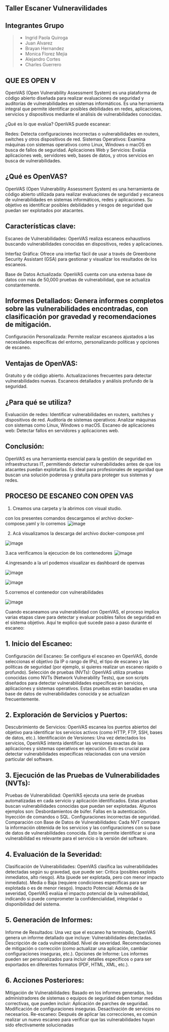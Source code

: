 ## Taller Escaner Vulneravilidades

## Integrantes Grupo


> - Ingrid Paola Quiroga
> - Juan Alvarez
> - Brayan Hernandez
> - Monica Florez Mejia
> - Alejandro Cortes
> - Charles Guerrero
 
## QUE ES OPEN V

OpenVAS (Open Vulnerability Assessment System) es una plataforma de código abierto diseñada para realizar evaluaciones de seguridad y auditorías de vulnerabilidades en sistemas informáticos. Es una herramienta integral que permite identificar posibles debilidades en redes, aplicaciones, servicios y dispositivos mediante el análisis de vulnerabilidades conocidas.

¿Qué es lo que evalúa?
OpenVAS puede escanear:

Redes: Detecta configuraciones incorrectas o vulnerabilidades en routers, switches y otros dispositivos de red.
Sistemas Operativos: Examina máquinas con sistemas operativos como Linux, Windows o macOS en busca de fallos de seguridad.
Aplicaciones Web y Servicios: Evalúa aplicaciones web, servidores web, bases de datos, y otros servicios en busca de vulnerabilidades.


## ¿Qué es OpenVAS?

OpenVAS (Open Vulnerability Assessment System) es una herramienta de código abierto utilizada para realizar evaluaciones de seguridad y escaneos de vulnerabilidades en sistemas informáticos, redes y aplicaciones. Su objetivo es identificar posibles debilidades y riesgos de seguridad que puedan ser explotados por atacantes.

## Características clave:

Escaneo de Vulnerabilidades: OpenVAS realiza escaneos exhaustivos buscando vulnerabilidades conocidas en dispositivos, redes y aplicaciones.

Interfaz Gráfica: Ofrece una interfaz fácil de usar a través de Greenbone Security Assistant (GSA) para gestionar y visualizar los resultados de los escaneos.

Base de Datos Actualizada: OpenVAS cuenta con una extensa base de datos con más de 50,000 pruebas de vulnerabilidad, que se actualiza constantemente.

## Informes Detallados: Genera informes completos sobre las vulnerabilidades encontradas, con clasificación por gravedad y recomendaciones de mitigación.

Configuración Personalizada: Permite realizar escaneos ajustados a las necesidades específicas del entorno, personalizando políticas y opciones de escaneo.

## Ventajas de OpenVAS:

Gratuito y de código abierto.
Actualizaciones frecuentes para detectar vulnerabilidades nuevas.
Escaneos detallados y análisis profundo de la seguridad.


## ¿Para qué se utiliza?

Evaluación de redes: Identificar vulnerabilidades en routers, switches y dispositivos de red.
Auditoría de sistemas operativos: Analizar máquinas con sistemas como Linux, Windows o macOS.
Escaneo de aplicaciones web: Detectar fallos en servidores y aplicaciones web.


## Conclusión:

OpenVAS es una herramienta esencial para la gestión de seguridad en infraestructuras IT, permitiendo detectar vulnerabilidades antes de que los atacantes puedan explotarlas. Es ideal para profesionales de seguridad que buscan una solución poderosa y gratuita para proteger sus sistemas y redes.

## PROCESO DE ESCANEO CON OPEN VAS

1. Creamos una carpeta y la abrimos con visual studio.  

con los presentes comandos descargamos el archivo docker-compose.yaml y lo corremos 
![image](https://github.com/user-attachments/assets/77e4f2e8-e449-4d59-aee4-7a54dae599db)


2. Acá visualizamos la descarga del archivo docker-compose.yml

![image](https://github.com/user-attachments/assets/8fba0da1-5939-4582-b5d0-e3d483d3eb9b)



3.aca verificamos la ejecucion de los contenedores  
![image](https://github.com/user-attachments/assets/ee04f7d1-f585-4288-aef0-3e55ace1e6fc)


4.ingresando a la url podemos visualizar es dashboard de openvas 

![image](https://github.com/user-attachments/assets/bb8e41ad-54d2-4aa6-8926-6f2d78239fa9)

![image](https://github.com/user-attachments/assets/389e1ac9-0e53-45fb-8d09-1810c8ec203d)

5.corremos el contenedor con vulnerabilidades

![image](https://github.com/user-attachments/assets/e03d9446-820d-44af-9312-55f31b7d5b1b)


Cuando escaneamos una vulnerabilidad con OpenVAS, el proceso implica varias etapas clave para detectar y evaluar posibles fallos de seguridad en el sistema objetivo. Aquí te explico qué sucede paso a paso durante el escaneo:

## 1. Inicio del Escaneo:
Configuración del Escaneo: Se configura el escaneo en OpenVAS, donde seleccionas el objetivo (la IP o rango de IPs), el tipo de escaneo y las políticas de seguridad (por ejemplo, si quieres realizar un escaneo rápido o profundo).
Selección de pruebas (NVTs): OpenVAS utiliza pruebas conocidas como NVTs (Network Vulnerability Tests), que son scripts diseñados para detectar vulnerabilidades específicas en servicios, aplicaciones y sistemas operativos. Estas pruebas están basadas en una base de datos de vulnerabilidades conocida y se actualizan frecuentemente.
## 2. Exploración de Servicios y Puertos:
Descubrimiento de Servicios: OpenVAS escanea los puertos abiertos del objetivo para identificar los servicios activos (como HTTP, FTP, SSH, bases de datos, etc.).
Identificación de Versiones: Una vez detectados los servicios, OpenVAS intenta identificar las versiones exactas de las aplicaciones y sistemas operativos en ejecución. Esto es crucial para detectar vulnerabilidades específicas relacionadas con una versión particular del software.
## 3. Ejecución de las Pruebas de Vulnerabilidades (NVTs):
Pruebas de Vulnerabilidad: OpenVAS ejecuta una serie de pruebas automatizadas en cada servicio y aplicación identificados. Estas pruebas buscan vulnerabilidades conocidas que puedan ser explotadas. Algunos ejemplos son:
Desbordamientos de búfer.
Fallas en la autenticación.
Inyección de comandos o SQL.
Configuraciones incorrectas de seguridad.
Comparación con Base de Datos de Vulnerabilidades: Cada NVT compara la información obtenida de los servicios y las configuraciones con su base de datos de vulnerabilidades conocida. Esto le permite identificar si una vulnerabilidad es relevante para el servicio o la versión del software.
## 4. Evaluación de la Severidad:
Clasificación de Vulnerabilidades: OpenVAS clasifica las vulnerabilidades detectadas según su gravedad, que puede ser:
Crítica (posibles exploits inmediatos, alto riesgo).
Alta (puede ser explotada, pero con menor impacto inmediato).
Media o Baja (requiere condiciones específicas para ser explotada o es de menor riesgo).
Impacto Potencial: Además de la severidad, OpenVAS evalúa el impacto potencial de la vulnerabilidad, indicando si puede comprometer la confidencialidad, integridad o disponibilidad del sistema.
## 5. Generación de Informes:
Informe de Resultados: Una vez que el escaneo ha terminado, OpenVAS genera un informe detallado que incluye:
Vulnerabilidades detectadas.
Descripción de cada vulnerabilidad.
Nivel de severidad.
Recomendaciones de mitigación o corrección (como actualizar una aplicación, cambiar configuraciones inseguras, etc.).
Opciones de Informe: Los informes pueden ser personalizados para incluir detalles específicos o para ser exportados en diferentes formatos (PDF, HTML, XML, etc.).
## 6. Acciones Posteriores:
Mitigación de Vulnerabilidades: Basado en los informes generados, los administradores de sistemas o equipos de seguridad deben tomar medidas correctivas, que pueden incluir:
Aplicación de parches de seguridad.
Modificación de configuraciones inseguras.
Desactivación de servicios no necesarios.
Re-escaneo: Después de aplicar las correcciones, es común realizar un nuevo escaneo para verificar que las vulnerabilidades hayan sido efectivamente solucionadas







